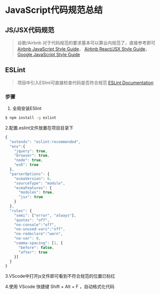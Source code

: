 # JavaScript代码规范总结

## JS/JSX代码规范

> 谷歌/Airbnb 对于代码规范的要求基本可以算业内规范了，直接参考即可
  [Airbnb JavaScript Style Guide](http://airbnb.io/javascript/)，
  [Airbnb React/JSX Style Guide](http://airbnb.io/javascript/react/)，
  [Google JavaScript Style Guide](https://google.github.io/styleguide/jsguide.html)
  
## ESLint

> 项目中引入ESlint可直接检查代码是否符合规范
  [ESLint Documentation](https://eslint.org/docs/user-guide/getting-started)

### 步骤

1. 全局安装ESlint
``` bash
$ npm install -g eslint
```

2.配置.eslint文件放置在项目目录下
```javascript
{
  "extends": "eslint:recommended",
  "env":{
    "jquery": true,
    "browser": true,
    "node": true,
    "es6": true
  },
  "parserOptions": {
    "ecmaVersion": 6,
    "sourceType": "module",
    "ecmaFeatures": {
      "modules": true,
      "jsx": true
    }
  },
  "rules": {
    "semi": ["error", "always"],
    "quotes": "off",
    "no-console":"off",
    "no-unused-vars":"off",
    "no-redeclare":"warn",
    "no-var": 0,
    "comma-spacing": [1, {
      "before": false,
      "after": true
    }]
  }
}
```

3.VScode中打开js文件即可看到不符合规范的位置已标红

4.使用 VScode 快捷键 Shift + Alt + F ，自动格式化代码
